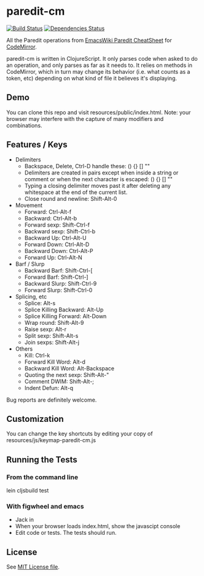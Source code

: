 # paredit-cm

[![Build Status](https://travis-ci.org/achengs/paredit-cm.svg?branch=master)](https://travis-ci.org/achengs/paredit-cm)
[![Dependencies Status](https://jarkeeper.com/achengs/paredit-cm/status.svg)](https://jarkeeper.com/achengs/paredit-cm)

All the Paredit operations from [EmacsWiki Paredit CheatSheet](https://emacswiki.org/emacs/PareditCheatsheet) for [CodeMirror](http://codemirror.net/).

paredit-cm is written in ClojureScript. It only parses code when asked to do an operation, and only parses as far as it needs to. It relies on methods in CodeMirror, which in turn may change its behavior (i.e. what counts as a token, etc) depending on what kind of file it believes it's displaying.

## Demo

You can clone this repo and visit resources/public/index.html. Note: your browser may interfere with the capture of many modifiers and combinations.

## Features / Keys

* Delimiters
    * Backspace, Delete, Ctrl-D handle these: () {} [] ""
    * Delimiters are created in pairs except when inside a string or comment or when the next character is escaped: () {} [] ""
    * Typing a closing delimiter moves past it after deleting any whitespace at the end of the current list.
    * Close round and newline: Shift-Alt-0
* Movement
    * Forward: Ctrl-Alt-f
    * Backward: Ctrl-Alt-b
    * Forward sexp: Shift-Ctrl-f
    * Backward sexp: Shift-Ctrl-b
    * Backward Up: Ctrl-Alt-U
    * Forward Down: Ctrl-Alt-D
    * Backward Down: Ctrl-Alt-P
    * Forward Up: Ctrl-Alt-N
* Barf / Slurp
    * Backward Barf: Shift-Ctrl-[
    * Forward Barf: Shift-Ctrl-]
    * Backward Slurp: Shift-Ctrl-9
    * Forward Slurp: Shift-Ctrl-0
* Splicing, etc
    * Splice: Alt-s
    * Splice Killing Backward: Alt-Up
    * Splice Killing Forward: Alt-Down
    * Wrap round: Shift-Alt-9
    * Raise sexp: Alt-r
    * Split sexp: Shift-Alt-s
    * Join sexps: Shift-Alt-j
* Others
    * Kill: Ctrl-k
    * Forward Kill Word: Alt-d
    * Backward Kill Word: Alt-Backspace
    * Quoting the next sexp: Shift-Alt-"
    * Comment DWIM: Shift-Alt-;
    * Indent Defun: Alt-q

Bug reports are definitely welcome.

## Customization

You can change the key shortcuts by editing your copy of
resources/js/keymap-paredit-cm.js

## Running the Tests

### From the command line
lein cljsbuild test

### With figwheel and emacs
* Jack in
* When your browser loads index.html, show the javascipt console
* Edit code or tests. The tests should run.

## License

See [MIT License file](https://github.com/achengs/paredit-cm/blob/master/LICENSE).
